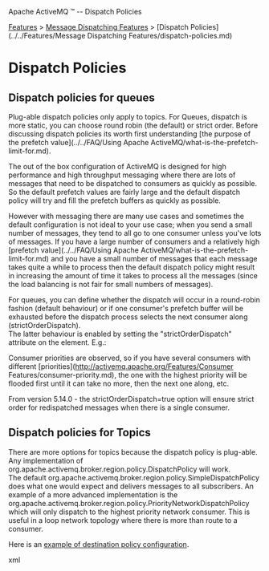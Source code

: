 Apache ActiveMQ ™ -- Dispatch Policies 

[Features](../../features.md) > [Message Dispatching Features](../../Features/message-dispatching-features.md) > [Dispatch Policies](../../Features/Message Dispatching Features/dispatch-policies.md)


Dispatch Policies
=================

Dispatch policies for queues
----------------------------

Plug-able dispatch policies only apply to topics. For Queues, dispatch is more static, you can choose round robin (the default) or strict order. Before discussing dispatch policies its worth first understanding [the purpose of the prefetch value](../../FAQ/Using Apache ActiveMQ/what-is-the-prefetch-limit-for.md).

The out of the box configuration of ActiveMQ is designed for high performance and high throughput messaging where there are lots of messages that need to be dispatched to consumers as quickly as possible. So the default prefetch values are fairly large and the default dispatch policy will try and fill the prefetch buffers as quickly as possible.

However with messaging there are many use cases and sometimes the default configuration is not ideal to your use case; when you send a small number of messages, they tend to all go to one consumer unless you've lots of messages. If you have a large number of consumers and a relatively high [prefetch value](../../FAQ/Using Apache ActiveMQ/what-is-the-prefetch-limit-for.md) and you have a small number of messages that each message takes quite a while to process then the default dispatch policy might result in increasing the amount of time it takes to process all the messages (since the load balancing is not fair for small numbers of messages).

For queues, you can define whether the dispatch will occur in a round-robin fashion (default behaviour) or if one consumer's prefetch buffer will be exhausted before the dispatch process selects the next consumer along (strictOrderDispatch).  
The latter behaviour is enabled by setting the "strictOrderDispatch" attribute on the <policyEntry /> element. E.g.:

<policyEntry queue=">" strictOrderDispatch="false" />

Consumer priorities are observed, so if you have several consumers with different [priorities](http://activemq.apache.org/Features/Consumer Features/consumer-priority.md), the one with the highest priority will be flooded first until it can take no more, then the next one along, etc.

From version 5.14.0 - the strictOrderDispatch=true option will ensure strict order for redispatched messages when there is a single consumer. 

Dispatch policies for Topics
----------------------------

There are more options for topics because the dispatch policy is plug-able. Any implementation of org.apache.activemq.broker.region.policy.DispatchPolicy will work.  
The default org.apache.activemq.broker.region.policy.SimpleDispatchPolicy does what one would expect and delivers messages to all subscribers. An example of a more advanced implementation is the org.apache.activemq.broker.region.policy.PriorityNetworkDispatchPolicy which will only dispatch to the highest priority network consumer. This is useful in a loop network topology where there is more than route to a consumer.

Here is an [example of destination policy configuration](http://svn.apache.org/repos/asf/activemq/trunk/activemq-unit-tests/src/test/resources/org/apache/activemq/xbean/activemq-policy.xml).

xml<destinationPolicy> <policyMap> <policyEntries> <policyEntry topic="FOO.>"> <dispatchPolicy> <roundRobinDispatchPolicy /> </dispatchPolicy> <subscriptionRecoveryPolicy> <lastImageSubscriptionRecoveryPolicy /> </subscriptionRecoveryPolicy> </policyEntry> <policyEntry topic="ORDERS.>"> <dispatchPolicy> <strictOrderDispatchPolicy /> </dispatchPolicy> <!-- 1 minutes worth --> <subscriptionRecoveryPolicy> <timedSubscriptionRecoveryPolicy recoverDuration="60000" /> </subscriptionRecoveryPolicy> </policyEntry> <policyEntry topic="PRICES.>"> <!-- lets force old messages to be discarded for slow consumers --> <pendingMessageLimitStrategy> <constantPendingMessageLimitStrategy limit="10"/> </pendingMessageLimitStrategy> <!-- 10 seconds worth --> <subscriptionRecoveryPolicy> <timedSubscriptionRecoveryPolicy recoverDuration="10000" /> </subscriptionRecoveryPolicy> </policyEntry> <policyEntry tempTopic="true" advisoryForConsumed="true" /> <policyEntry tempQueue="true" advisoryForConsumed="true" /> </policyEntries> </policyMap> </destinationPolicy>

